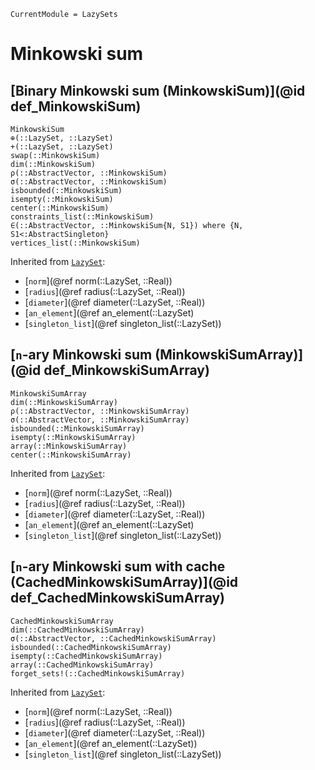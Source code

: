 ```@meta
CurrentModule = LazySets
```

# Minkowski sum

## [Binary Minkowski sum (MinkowskiSum)](@id def_MinkowskiSum)

```@docs
MinkowskiSum
⊕(::LazySet, ::LazySet)
+(::LazySet, ::LazySet)
swap(::MinkowskiSum)
dim(::MinkowskiSum)
ρ(::AbstractVector, ::MinkowskiSum)
σ(::AbstractVector, ::MinkowskiSum)
isbounded(::MinkowskiSum)
isempty(::MinkowskiSum)
center(::MinkowskiSum)
constraints_list(::MinkowskiSum)
∈(::AbstractVector, ::MinkowskiSum{N, S1}) where {N, S1<:AbstractSingleton}
vertices_list(::MinkowskiSum)
```
Inherited from [`LazySet`](@ref):
* [`norm`](@ref norm(::LazySet, ::Real))
* [`radius`](@ref radius(::LazySet, ::Real))
* [`diameter`](@ref diameter(::LazySet, ::Real))
* [`an_element`](@ref an_element(::LazySet)
* [`singleton_list`](@ref singleton_list(::LazySet))

## [``n``-ary Minkowski sum (MinkowskiSumArray)](@id def_MinkowskiSumArray)

```@docs
MinkowskiSumArray
dim(::MinkowskiSumArray)
ρ(::AbstractVector, ::MinkowskiSumArray)
σ(::AbstractVector, ::MinkowskiSumArray)
isbounded(::MinkowskiSumArray)
isempty(::MinkowskiSumArray)
array(::MinkowskiSumArray)
center(::MinkowskiSumArray)
```
Inherited from [`LazySet`](@ref):
* [`norm`](@ref norm(::LazySet, ::Real))
* [`radius`](@ref radius(::LazySet, ::Real))
* [`diameter`](@ref diameter(::LazySet, ::Real))
* [`an_element`](@ref an_element(::LazySet)
* [`singleton_list`](@ref singleton_list(::LazySet))

## [``n``-ary Minkowski sum with cache (CachedMinkowskiSumArray)](@id def_CachedMinkowskiSumArray)

```@docs
CachedMinkowskiSumArray
dim(::CachedMinkowskiSumArray)
σ(::AbstractVector, ::CachedMinkowskiSumArray)
isbounded(::CachedMinkowskiSumArray)
isempty(::CachedMinkowskiSumArray)
array(::CachedMinkowskiSumArray)
forget_sets!(::CachedMinkowskiSumArray)
```
Inherited from [`LazySet`](@ref):
* [`norm`](@ref norm(::LazySet, ::Real))
* [`radius`](@ref radius(::LazySet, ::Real))
* [`diameter`](@ref diameter(::LazySet, ::Real))
* [`an_element`](@ref an_element(::LazySet))
* [`singleton_list`](@ref singleton_list(::LazySet))
